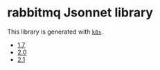 # rabbitmq Jsonnet library

This library is generated with [`k8s`](https://github.com/jsonnet-libs/k8s).

- [1.7](1.7/README.md)
- [2.0](2.0/README.md)
- [2.1](2.1/README.md)
